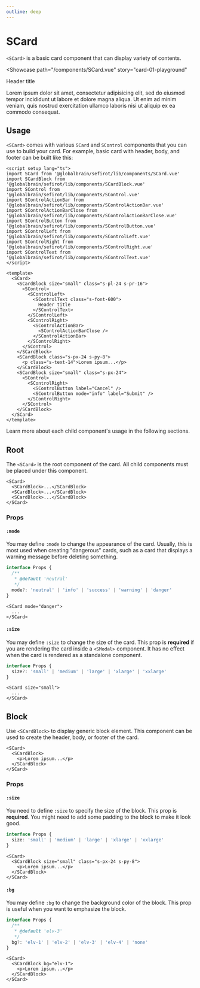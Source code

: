 ```yaml
---
outline: deep
---
```


<script setup lang="ts">
import SCard from 'sefirot/components/SCard.vue'
import SCardBlock from 'sefirot/components/SCardBlock.vue'
import SControl from 'sefirot/components/SControl.vue'
import SControlActionBar from 'sefirot/components/SControlActionBar.vue'
import SControlActionBarCollapse from 'sefirot/components/SControlActionBarCollapse.vue'
import SControlButton from 'sefirot/components/SControlButton.vue'
import SControlLeft from 'sefirot/components/SControlLeft.vue'
import SControlRight from 'sefirot/components/SControlRight.vue'
import SControlText from 'sefirot/components/SControlText.vue'
</script>

# SCard

`<SCard>` is a basic card component that can display variety of contents.

<Showcase
  path="/components/SCard.vue"
  story="card-01-playground"
>
  <div class="flex flex-wrap gap-12">
    <SCard>
      <SCardBlock size="small" class="pl-24 pr-16">
        <SControl>
          <SControlLeft>
            <SControlText class="font-600">
              Header title
            </SControlText>
          </SControlLeft>
          <SControlRight>
            <SControlActionBar>
              <SControlActionBarCollapse />
            </SControlActionBar>
          </SControlRight>
        </SControl>
      </SCardBlock>
      <SCardBlock class="px-24 py-8">
        <p class="text-14">
          Lorem ipsum dolor sit amet, consectetur adipisicing elit, sed do eiusmod
          tempor incididunt ut labore et dolore magna aliqua. Ut enim ad minim veniam,
          quis nostrud exercitation ullamco laboris nisi ut aliquip ex ea commodo
          consequat.
        </p>
      </SCardBlock>
      <SCardBlock size="small" class="px-24">
        <SControl>
          <SControlRight>
            <SControlButton label="Cancel" />
            <SControlButton mode="info" label="Submit" />
          </SControlRight>
        </SControl>
      </SCardBlock>
    </SCard>
  </div>
</Showcase>

## Usage

`<SCard>` comes with various `SCard` and `SControl` components that you can use to build your card. For example, basic card with header, body, and footer can be built like this:

```vue
<script setup lang="ts">
import SCard from '@globalbrain/sefirot/lib/components/SCard.vue'
import SCardBlock from '@globalbrain/sefirot/lib/components/SCardBlock.vue'
import SControl from '@globalbrain/sefirot/lib/components/SControl.vue'
import SControlActionBar from '@globalbrain/sefirot/lib/components/SControlActionBar.vue'
import SControlActionBarClose from '@globalbrain/sefirot/lib/components/SControlActionBarClose.vue'
import SControlButton from '@globalbrain/sefirot/lib/components/SControlButton.vue'
import SControlLeft from '@globalbrain/sefirot/lib/components/SControlLeft.vue'
import SControlRight from '@globalbrain/sefirot/lib/components/SControlRight.vue'
import SControlText from '@globalbrain/sefirot/lib/components/SControlText.vue'
</script>

<template>
  <SCard>
    <SCardBlock size="small" class="s-pl-24 s-pr-16">
      <SControl>
        <SControlLeft>
          <SControlText class="s-font-600">
            Header title
          </SControlText>
        </SControlLeft>
        <SControlRight>
          <SControlActionBar>
            <SControlActionBarClose />
          </SControlActionBar>
        </SControlRight>
      </SControl>
    </SCardBlock>
    <SCardBlock class="s-px-24 s-py-8">
      <p class="s-text-14">Lorem ipsum...</p>
    </SCardBlock>
    <SCardBlock size="small" class="s-px-24">
      <SControl>
        <SControlRight>
          <SControlButton label="Cancel" />
          <SControlButton mode="info" label="Submit" />
        </SControlRight>
      </SControl>
    </SCardBlock>
  </SCard>
</template>
```

Learn more about each child component's usage in the following sections.

## Root

The `<SCard>` is the root component of the card. All child components must be placed under this component.

```vue-html
<SCard>
  <SCardBlock>...</SCardBlock>
  <SCardBlock>...</SCardBlock>
  <SCardBlock>...</SCardBlock>
</SCard>
```

### Props

#### `:mode`

You may define `:mode` to change the appearance of the card. Usually, this is most used when creating "dangerous" cards, such as a card that displays a warning message before deleting something.

```ts
interface Props {
  /**
   * @default 'neutral'
   */
  mode?: 'neutral' | 'info' | 'success' | 'warning' | 'danger'
}
```

```vue-html
<SCard mode="danger">
  ...
</SCard>
```

#### `:size`

You may define `:size` to change the size of the card. This prop is **required** if you are rendering the card inside a `<SModal>` component. It has no effect when the card is rendered as a standalone component.

```ts
interface Props {
  size?: 'small' | 'medium' | 'large' | 'xlarge' | 'xxlarge'
}
```

```vue-html
<SCard size="small">
  ...
</SCard>
```

## Block

Use `<SCardBlock>` to display generic block element. This component can be used to create the header, body, or footer of the card.

```vue-html
<SCard>
  <SCardBlock>
    <p>Lorem ipsum...</p>
  </SCardBlock>
</SCard>
```

### Props

#### `:size`

You need to define `:size` to specify the size of the block. This prop is **required**. You might need to add some padding to the block to make it look good.

```ts
interface Props {
  size: 'small' | 'medium' | 'large' | 'xlarge' | 'xxlarge'
}
```

```vue-html
<SCard>
  <SCardBlock size="small" class="s-px-24 s-py-8">
    <p>Lorem ipsum...</p>
  </SCardBlock>
</SCard>
```

#### `:bg`

You may define `:bg` to change the background color of the block. This prop is useful when you want to emphasize the block.

```ts
interface Props {
  /**
   * @default 'elv-3'
   */
  bg?: 'elv-1' | 'elv-2' | 'elv-3' | 'elv-4' | 'none'
}
```

```vue-html
<SCard>
  <SCardBlock bg="elv-1">
    <p>Lorem ipsum...</p>
  </SCardBlock>
</SCard>
```

<!-- Learn more about each child component's usage in the following sections.
## Header

Use `<SCardHeader>` with `<SCardHeaderTitle>` and `<SCardActions>` to construct the header. 

### Header title

The `<SCardHeaderTitle>` allows you to display the title text in the header.

```vue-html
<SCard>
  <SCardHeader>
    <SCardHeaderTitle>
      Header title
    </SCardHeaderTitle>
  </SCardHeader>
</SCard>
```

You may also pass `:mode` to change the appearance of the title text. Combine this prop with `:mode` prop of `<SCard>` to emphasize the card's purpose.

```ts
interface Props {
  mode?: 'neutral' | 'info' | 'success' | 'warning' | 'danger'
}
```

```vue-html
<SCard mode="danger">
  <SCardHeader>
    <SCardHeaderTitle mode="danger">
      Header title
    </SCardHeaderTitle>
  </SCardHeader>
</SCard>
```

### Header actions

You may use `<SCardHeaderActions>` with nested `<SCardHeaderAction>` to add header actions. `<SCardHeaderAction>` accepts following props, and emits `@click` event when user clicks on the button.

It uses [`<SButton>`](./button) component internally. Refer to the documentation of `<SButton>` for how the props work.

```ts
import { type IconifyIcon } from '@iconify/vue/dist/offline'

interface Props {
  icon: IconifyIcon
  disabled?: boolean
  tooltip?: string | Tooltip
}

export interface Tooltip {
  tag?: string
  text?: MaybeRef<string>
  position?: Position
  trigger?: 'hover' | 'focus' | 'both'
  timeout?: number
}
```

```vue-html
<SCard>
  <SCardHeaderActions>
    <SCardHeaderAction :icon="IconAdd" @click="onClick" />
    <SCardHeaderAction :icon="IconEdit" @click="onClick" />
  </SCardHeader>
</SCard>
```

There are also a few predefined header actions that you can use.

- `<SCardHeaderActionClose>`
- `<SCardHeaderActionCollapse>`

You may also use `<SCardHeaderActionClose>` to display close button. It emits `@click` event when user clicks on the button. This component is shorcut for setting "X" icon to `<SCardHeaderAction>`.

```vue-html
<SCard>
  <SCardHeaderActions>
    <SCardHeaderActionClose @click="onClick" />
  </SCardHeader>
</SCard>
```

`<SCardHeaderActionCollapse>` will display a collapsable icon that a user may click to collapse the card. When clicked on the button, it will collapse the `<SCard>` component. Therefore, you must use this component inside `<SCard>` component to take any effect.

```vue-html
<SCard>
  <SCardHeaderActions>
    <SCardHeaderActionCollapse />
  </SCardHeader>
</SCard>
```

You may pass `:collapsed` prop to control the initial state of the card collaption.

```vue-html
<SCard>
  <SCardHeaderActions>
    <SCardHeaderActionCollapse collapsed />
  </SCardHeader>
</SCard>
```

## Block

Use `<SCardBlock>` to display generic block element. This component is usually used to create a "body" section of the card. However, you may use this component to create any block within the card.

```vue-html
<SCard>
  <SCardBlock>
    <p>Lorem ipsum...</p>
  </SCardBlock>
</SCard>
```

### Block spacing

The `<SCardBlock>` component provides a convenient way to control the padding of the block using the `:space` prop. You can choose between 3 values: `compact`, `wide`, or `xwide`.

```ts
interface Props {
  space?: 'compact' | 'wide' | 'xwide'
}
```

```vue-html
<SCard>
  <SCardBlock space="compact">
    <p>Lorem ipsum...</p>
  </SCardBlock>
</SCard>
```

To ensure consistent spacing across the application, you should adjust the spacing based on the size of the `<SCard>` component. Consider using the `compact` class for card width smaller than `640px` and the `wide` class for larger widths. Use `xwide` for the card containing form and placed sorely on the page (not as modal dialog).

## Footer

Similar to `<SCardHeader>`, use `<SCardFooter>` to add the "footer" section of the card. `<SCardFooter>` comes with nested `<SCardFooterActions>` and `<SCardFooterAction>` to display action buttons.

```vue-html
<SCard>
  <SCardFooter>
    <SCardFooterActions>
      <SCardFooterAction mode="mute" label="Cancel" @click="onClick" />
      <SCardFooterAction mode="info" label="Submit" @click="onClick" />
    </SCardFooterActions>
  </SCardFooter>
</SCard>
```

### Footer actions

`<SCardFooterAction>` accepts following props. As same as `<SCardHeaderAction>`, it uses [`<SButton>`](./button) component internally. Refer to the documentation of `<SButton>` for how the props work.

```ts
interface Props {
  mode?: Mode
  label?: string
  labelMode?: Mode
  loading?: boolean
  disabled?: boolean
  tooltip?: string | Tooltip
}

export interface Tooltip {
  tag?: string
  text?: MaybeRef<string>
  position?: Position
  trigger?: 'hover' | 'focus' | 'both'
  timeout?: number
}
```

### Footer spacing

Same as, `<SCardBlock>`, `<SCardFooter>` also comes with `:space` props that lets you control the padding of the block. You may pass either `compact`, `wide` or `xwide` as a value.

```ts
interface Props {
  space?: 'compact' | 'wide' | `xwide`
}
```

```vue-html
<SCard>
  <SCardFooter space="compact">
    ...
  </SCardFooter>
</SCard>
```

It's important to align this spacing with the `<SCardBlock>` component to ensure proper alignment between the block contents and the footer contents, such as actions. -->
